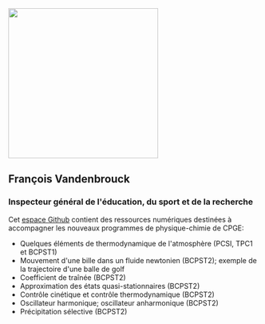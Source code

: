 <img src="https://user-images.githubusercontent.com/109895707/180656875-56e0673c-6106-4743-baaf-152b13083c69.jpg" width="300"/>

## François Vandenbrouck
### Inspecteur général de l'éducation, du sport et de la recherche

Cet [espace Github](https://github.com/fvandenbrouck/fvandenbrouck.github.io) contient des ressources numériques destinées à accompagner les nouveaux programmes de physique-chimie de CPGE:

- Quelques éléments de thermodynamique de l'atmosphère (PCSI, TPC1 et BCPST1)
- Mouvement d'une bille dans un fluide newtonien (BCPST2); exemple de la trajectoire d'une balle de golf
- Coefficient de traînée (BCPST2)
- Approximation des états quasi-stationnaires (BCPST2)
- Contrôle cinétique et contrôle thermodynamique (BCPST2)
- Oscillateur harmonique; oscillateur anharmonique (BCPST2)
- Précipitation sélective (BCPST2)
